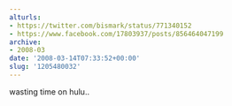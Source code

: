 ```yaml
---
alturls:
- https://twitter.com/bismark/status/771340152
- https://www.facebook.com/17803937/posts/856464047199
archive:
- 2008-03
date: '2008-03-14T07:33:52+00:00'
slug: '1205480032'
---
```


wasting time on hulu..

